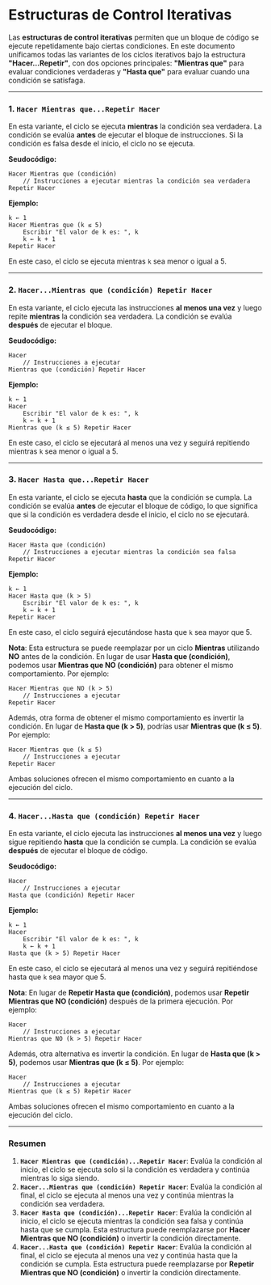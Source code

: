 # **Estructuras de Control Iterativas**

Las **estructuras de control iterativas** permiten que un bloque de código se ejecute repetidamente bajo ciertas condiciones. En este documento unificamos todas las variantes de los ciclos iterativos bajo la estructura **"Hacer...Repetir"**, con dos opciones principales: **"Mientras que"** para evaluar condiciones verdaderas y **"Hasta que"** para evaluar cuando una condición se satisfaga.

---

### **1. `Hacer Mientras que...Repetir Hacer`**

En esta variante, el ciclo se ejecuta **mientras** la condición sea verdadera. La condición se evalúa **antes** de ejecutar el bloque de instrucciones. Si la condición es falsa desde el inicio, el ciclo no se ejecuta.

**Seudocódigo:**

```
Hacer Mientras que (condición)
    // Instrucciones a ejecutar mientras la condición sea verdadera
Repetir Hacer
```

**Ejemplo:**

```
k ← 1
Hacer Mientras que (k ≤ 5)
    Escribir "El valor de k es: ", k
    k ← k + 1
Repetir Hacer
```

En este caso, el ciclo se ejecuta mientras `k` sea menor o igual a 5.

---

### **2. `Hacer...Mientras que (condición) Repetir Hacer`**

En esta variante, el ciclo ejecuta las instrucciones **al menos una vez** y luego repite **mientras** la condición sea verdadera. La condición se evalúa **después** de ejecutar el bloque.

**Seudocódigo:**

```
Hacer
    // Instrucciones a ejecutar
Mientras que (condición) Repetir Hacer
```

**Ejemplo:**

```
k ← 1
Hacer
    Escribir "El valor de k es: ", k
    k ← k + 1
Mientras que (k ≤ 5) Repetir Hacer
```

En este caso, el ciclo se ejecutará al menos una vez y seguirá repitiendo mientras `k` sea menor o igual a 5.

---

### **3. `Hacer Hasta que...Repetir Hacer`**

En esta variante, el ciclo se ejecuta **hasta** que la condición se cumpla. La condición se evalúa **antes** de ejecutar el bloque de código, lo que significa que si la condición es verdadera desde el inicio, el ciclo no se ejecutará.

**Seudocódigo:**

```
Hacer Hasta que (condición)
    // Instrucciones a ejecutar mientras la condición sea falsa
Repetir Hacer
```

**Ejemplo:**

```
k ← 1
Hacer Hasta que (k > 5)
    Escribir "El valor de k es: ", k
    k ← k + 1
Repetir Hacer
```

En este caso, el ciclo seguirá ejecutándose hasta que `k` sea mayor que 5.

**Nota**: Esta estructura se puede reemplazar por un ciclo **Mientras** utilizando **NO** antes de la condición. En lugar de usar **Hasta que (condición)**, podemos usar **Mientras que NO (condición)** para obtener el mismo comportamiento. Por ejemplo:

```
Hacer Mientras que NO (k > 5)
    // Instrucciones a ejecutar
Repetir Hacer
```

Además, otra forma de obtener el mismo comportamiento es invertir la condición. En lugar de **Hasta que (k > 5)**, podrías usar **Mientras que (k ≤ 5)**. Por ejemplo:

```
Hacer Mientras que (k ≤ 5)
    // Instrucciones a ejecutar
Repetir Hacer
```

Ambas soluciones ofrecen el mismo comportamiento en cuanto a la ejecución del ciclo.

---

### **4. `Hacer...Hasta que (condición) Repetir Hacer`**

En esta variante, el ciclo ejecuta las instrucciones **al menos una vez** y luego sigue repitiendo **hasta** que la condición se cumpla. La condición se evalúa **después** de ejecutar el bloque de código.

**Seudocódigo:**

```
Hacer
    // Instrucciones a ejecutar
Hasta que (condición) Repetir Hacer
```

**Ejemplo:**

```
k ← 1
Hacer
    Escribir "El valor de k es: ", k
    k ← k + 1
Hasta que (k > 5) Repetir Hacer
```

En este caso, el ciclo se ejecutará al menos una vez y seguirá repitiéndose hasta que `k` sea mayor que 5.

**Nota**: En lugar de **Repetir Hasta que (condición)**, podemos usar **Repetir Mientras que NO (condición)** después de la primera ejecución. Por ejemplo:

```
Hacer
    // Instrucciones a ejecutar
Mientras que NO (k > 5) Repetir Hacer
```

Además, otra alternativa es invertir la condición. En lugar de **Hasta que (k > 5)**, podemos usar **Mientras que (k ≤ 5)**. Por ejemplo:

```
Hacer
    // Instrucciones a ejecutar
Mientras que (k ≤ 5) Repetir Hacer
```

Ambas soluciones ofrecen el mismo comportamiento en cuanto a la ejecución del ciclo.

---

### **Resumen**

1. **`Hacer Mientras que (condición)...Repetir Hacer`**: Evalúa la condición al inicio, el ciclo se ejecuta solo si la condición es verdadera y continúa mientras lo siga siendo.
2. **`Hacer...Mientras que (condición) Repetir Hacer`**: Evalúa la condición al final, el ciclo se ejecuta al menos una vez y continúa mientras la condición sea verdadera.
3. **`Hacer Hasta que (condición)...Repetir Hacer`**: Evalúa la condición al inicio, el ciclo se ejecuta mientras la condición sea falsa y continúa hasta que se cumpla. Esta estructura puede reemplazarse por **Hacer Mientras que NO (condición)** o invertir la condición directamente.
4. **`Hacer...Hasta que (condición) Repetir Hacer`**: Evalúa la condición al final, el ciclo se ejecuta al menos una vez y continúa hasta que la condición se cumpla. Esta estructura puede reemplazarse por **Repetir Mientras que NO (condición)** o invertir la condición directamente.
